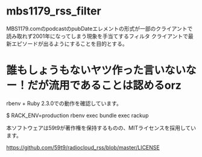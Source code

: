 # mbs1179_rss_filter

MBS1179.comのpodcastのpubDateエレメントの形式が一部のクライアントで読み取れず2001年になってしまう現象を手当てするフィルタ
クライアントで最新エピソードが出るようにすることを目的とする。

# 誰もしょうもないヤツ作った言いないなー！だが流用であることは認めるorz

rbenv + Ruby 2.3.0での動作を確認しています。

$ RACK_ENV=production rbenv exec bundle exec rackup

本ソフトウェアは59t9が著作権を保持するものの、MITライセンスを採用しています。

https://github.com/59t9/radiocloud_rss/blob/master/LICENSE
